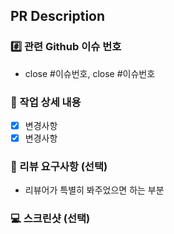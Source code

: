 ## PR Description
 
### #️⃣ 관련 Github 이슈 번호

- close #이슈번호, close #이슈번호
  
### 📑 작업 상세 내용
  
- [x] 변경사항
- [x] 변경사항
  
### 🔎 리뷰 요구사항 (선택)

- 리뷰어가 특별히 봐주었으면 하는 부분
  
### 💻 스크린샷 (선택)
